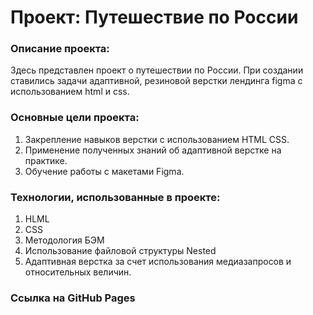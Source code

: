 # Проект: Путешествие по России


### Описание проекта:
Здесь представлен проект о путешествии по России.
При создании ставились задачи адаптивной, резиновой верстки лендинга figma с использованием html и css.


### Основные цели проекта:
1. Закрепление навыков верстки с использованием HTML CSS.
2. Применение полученных знаний об адаптивной верстке на практике.
3. Обучение работы с макетами Figma.


### Технологии, использованные в проекте:
1. HLML
2. CSS
3. Методология БЭМ
4. Использование файловой структуры Nested
5. Адаптивная верстка за счет использования медиазапросов и относительных величин.

### Ссылка на GitHub Pages


